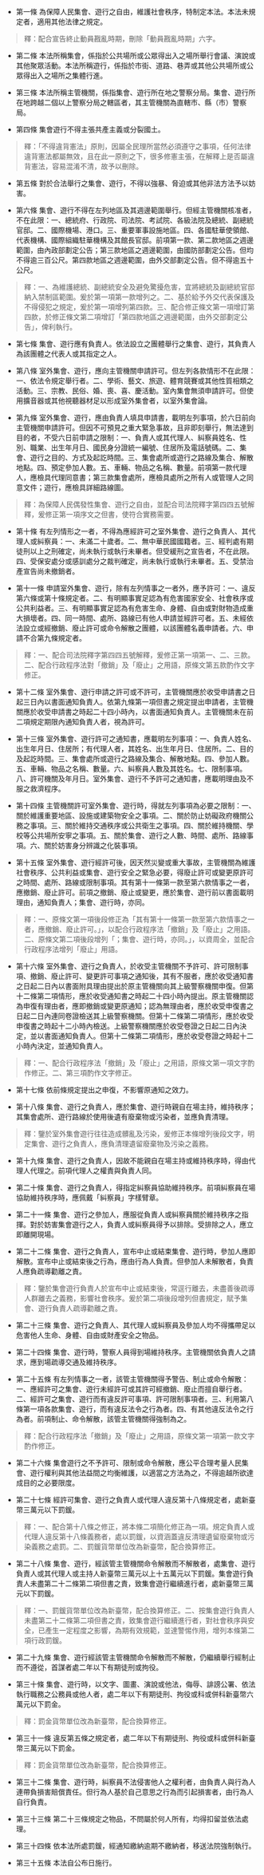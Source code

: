 * 第一條 為保障人民集會、遊行之自由，維護社會秩序，特制定本法。本法未規定者，適用其他法律之規定。

> 釋：配合宣告終止動員戡亂時期，刪除「動員戡亂時期」六字。

* 第二條 本法所稱集會，係指於公共場所或公眾得出入之場所舉行會議、演說或其他聚眾活動。本法所稱遊行，係指於市街、道路、巷弄或其他公共場所或公眾得出入之場所之集體行進。

* 第三條 本法所稱主管機關，係指集會、遊行所在地之警察分局。集會、遊行所在地跨越二個以上警察分局之轄區者，其主管機關為直轄市、縣（市）警察局。

* 第四條 集會遊行不得主張共產主義或分裂國土。

> 釋：「不得違背憲法」原則，因屬全民理所當然必須遵守之事項，任何法律違背憲法都屬無效，且在此一原則之下，很多修憲主張，在解釋上是否屬違背憲法，容易混淆不清，故予以刪除。

* 第五條 對於合法舉行之集會、遊行，不得以強暴、脅迫或其他非法方法予以妨害。

* 第六條 集會、遊行不得在左列地區及其週邊範圍舉行。但經主管機關核准者，不在此限：一、總統府、行政院、司法院、考試院、各級法院及總統、副總統官邸。二、國際機場、港口。三、重要軍事設施地區。四、各國駐華使領館、代表機構、國際組織駐華機構及其館長官邸。前項第一款、第二款地區之週邊範圍，由內政部劃定公告；第三款地區之週邊範圍，由國防部劃定公告。但均不得逾三百公尺。第四款地區之週邊範圍，由外交部劃定公告。但不得逾五十公尺。

> 釋：一、為維護總統、副總統安全及避免驚擾危害，宜將總統及副總統官邸納入禁制區範圍。爰於第一項第一款增列之。二、基於給予外交代表保護及不得侵犯之規定，爰於第一項增列第四款。三、配合修正條文第一項增訂第四款，於修正條文第二項增訂「第四款地區之週邊範圍，由外交部劃定公告」，俾利執行。

* 第七條 集會、遊行應有負責人。依法設立之團體舉行之集會、遊行，其負責人為該團體之代表人或其指定之人。

* 第八條 室外集會、遊行，應向主管機關申請許可。但左列各款情形不在此限：一、依法令規定舉行者。二、學術、藝文、旅遊、體育競賽或其他性質相類之活動。三、宗教、民俗、婚、喪、喜、慶活動。室內集會無須申請許可。但使用擴音器或其他視聽器材足以形成室外集會者，以室外集會論。

* 第九條 室外集會、遊行，應由負責人填具申請書，載明左列事項，於六日前向主管機關申請許可。但因不可預見之重大緊急事故，且非即刻舉行，無法達到目的者，不受六日前申請之限制：一、負責人或其代理人、糾察員姓名、性別、職業、出生年月日、國民身分證統一編號、住居所及電話號碼。二、集會、遊行之目的、方式及起訖時間。三、集會處所或遊行之路線及集合、解散地點。四、預定參加人數。五、車輛、物品之名稱、數量。前項第一款代理人，應檢具代理同意書；第三款集會處所，應檢具處所之所有人或管理人之同意文件；遊行，應檢具詳細路線圖。

> 釋：為保障人民偶發性集會、遊行之自由，並配合司法院釋字第四四五號解釋，爰修正第一項序文之但書，使符合實務需要。

* 第十條 有左列情形之一者，不得為應經許可之室外集會、遊行之負責人、其代理人或糾察員：一、未滿二十歲者。二、無中華民國國籍者。三、經判處有期徒刑以上之刑確定，尚未執行或執行未畢者。但受緩刑之宣告者，不在此限。四、受保安處分或感訓處分之裁判確定，尚未執行或執行未畢者。五、受禁治產宣告尚未撤銷者。

* 第十一條 申請室外集會、遊行，除有左列情事之一者外，應予許可：一、違反第六條或第十條規定者。二、有明顯事實足認為有危害國家安全、社會秩序或公共利益者。三、有明顯事實足認為有危害生命、身體、自由或對財物造成重大損壞者。四、同一時間、處所、路線已有他人申請並經許可者。五、未經依法設立或經撤銷、廢止許可或命令解散之團體，以該團體名義申請者。六、申請不合第九條規定者。

> 釋：一、配合司法院釋字第四四五號解釋，爰修正第一項第一、二、三款。二、配合行政程序法對「撤銷」及「廢止」之用語，原條文第五款酌作文字修正。

* 第十二條 室外集會、遊行申請之許可或不許可，主管機關應於收受申請書之日起三日內以書面通知負責人。依第九條第一項但書之規定提出申請者，主管機關應於收受申請書之時起二十四小時內，以書面通知負責人。主管機關未在前二項規定期限內通知負責人者，視為許可。

* 第十三條 室外集會、遊行許可之通知書，應載明左列事項：一、負責人姓名、出生年月日、住居所；有代理人者，其姓名、出生年月日、住居所。二、目的及起訖時間。三、集會處所或遊行之路線及集合、解散地點。四、參加人數。五、車輛、物品之名稱、數量。六、糾察員人數及其姓名。七、限制事項。八、許可機關及年月日。室外集會、遊行不予許可之通知書，應載明理由及不服之救濟程序。

* 第十四條 主管機關許可室外集會、遊行時，得就左列事項為必要之限制：一、關於維護重要地區、設施或建築物安全之事項。二、關於防止妨礙政府機關公務之事項。三、關於維持交通秩序或公共衛生之事項。四、關於維持機關、學校等公共場所安寧之事項。五、關於集會、遊行之人數、時間、處所、路線事項。六、關於妨害身分辨識之化裝事項。

* 第十五條 室外集會、遊行經許可後，因天然災變或重大事故，主管機關為維護社會秩序、公共利益或集會、遊行安全之緊急必要，得廢止許可或變更原許可之時間、處所、路線或限制事項。其有第十一條第一款至第六款情事之一者，應撤銷、廢止許可。前項之撤銷、廢止或變更，應於集會、遊行前以書面載明理由，通知負責人；集會、遊行時，亦同。

> 釋：一、原條文第一項後段修正為「其有第十一條第一款至第六款情事之一者，應撤銷、廢止許可。」，以配合行政程序法「撤銷」及「廢止」之用語。二、原條文第二項後段增列「；集會、遊行時，亦同。」，以資周全，並配合行政程序法增列「廢止」用語。

* 第十六條 室外集會、遊行之負責人，於收受主管機關不予許可、許可限制事項、撤銷、廢止許可、變更許可事項之通知後，其有不服者，應於收受通知書之日起二日內以書面附具理由提出於原主管機關向其上級警察機關申復。但第十二條第二項情形，應於收受通知書之時起二十四小時內提出。原主管機關認為申復有理由者，應即撤銷或變更原通知；認為無理由者，應於收受申復書之日起二日內連同卷證檢送其上級警察機關。但第十二條第二項情形，應於收受申復書之時起十二小時內檢送。上級警察機關應於收受卷證之日起二日內決定，並以書面通知負責人。但第十二條第二項情形，應於收受卷證之時起十二小時內決定，並通知負責人。

> 釋：一、配合行政程序法「撤銷」及「廢止」之用語，原條文第一項文字酌作修正。二、第三項酌作文字修正。

* 第十七條 依前條規定提出之申復，不影響原通知之效力。

* 第十八條 集會、遊行之負責人，應於集會、遊行時親自在場主持，維持秩序；其集會處所、遊行路線於使用後遺有廢棄物或污染者，並應負責清理。

> 釋：鑒於室外集會遊行往往造成髒亂及污染，爰修正本條增列後段文字，明定集會、遊行之負責人，應負清理遺留廢棄物及污染之義務。

* 第十九條 集會、遊行之負責人，因故不能親自在場主持或維持秩序時，得由代理人代理之。前項代理人之權責與負責人同。

* 第二十條 集會、遊行之負責人，得指定糾察員協助維持秩序。前項糾察員在場協助維持秩序時，應佩戴「糾察員」字樣臂章。

* 第二十一條 集會、遊行之參加人，應服從負責人或糾察員關於維持秩序之指揮。對於妨害集會遊行之人，負責人或糾察員得予以排除。受排除之人，應立即離開現場。

* 第二十二條 集會、遊行之負責人，宣布中止或結束集會、遊行時，參加人應即解散。宣布中止或結束後之行為，應由行為人負責。但參加人未解散者，負責人應負疏導勸離之責。

> 釋：鑒於集會遊行負責人於宣布中止或結束後，常逕行離去，未盡善後疏導人群離去之義務，影響社會秩序。爰於第二項後段增列但書規定，賦予集會、遊行負責人疏導勸離之責。

* 第二十三條 集會、遊行之負責人、其代理人或糾察員及參加人均不得攜帶足以危害他人生命、身體、自由或財產安全之物品。

* 第二十四條 集會、遊行時，警察人員得到場維持秩序。主管機關依負責人之請求，應到場疏導交通及維持秩序。

* 第二十五條 有左列情事之一者，該管主管機關得予警告、制止或命令解散：一、應經許可之集會、遊行未經許可或其許可經撤銷、廢止而擅自舉行者。二、經許可之集會、遊行而有違反許可事項、許可限制事項者。三、利用第八條第一項各款集會、遊行，而有違反法令之行為者。四、有其他違反法令之行為者。前項制止、命令解散，該管主管機關得強制為之。

> 釋：配合行政程序法「撤銷」及「廢止」之用語，原條文第一項第一款文字酌作修正。

* 第二十六條 集會遊行之不予許可、限制或命令解散，應公平合理考量人民集會、遊行權利與其他法益間之均衡維護，以適當之方法為之，不得逾越所欲達成目的之必要限度。

* 第二十七條 經許可集會、遊行之負責人或代理人違反第十八條規定者，處新臺幣三萬元以下罰鍰。

> 釋：一、配合第十八條之修正，將本條二項簡化修正為一項。規定負責人或代理人違反第十八條義務者，處以罰鍰，以資涵蓋違反清理遺留廢棄物或污染義務之處罰。二、罰鍰貨幣單位改為新臺幣，配合換算修正。

* 第二十八條 集會、遊行，經該管主管機關命令解散而不解散者，處集會、遊行負責人或其代理人或主持人新臺幣三萬元以上十五萬元以下罰鍰。集會遊行負責人未盡第二十二條第二項但書之責，致集會遊行繼續進行者，處新臺幣三萬元以下罰鍰。

> 釋：一、罰鍰貨幣單位改為新臺幣，配合換算修正。二、按集會遊行負責人未盡第二十二條第二項但書之責，致集會遊行繼續進行者，對社會秩序與安全，已產生一定程度之影響，為期有效規範，並達警惕作用，增列本條第二項行政罰鍰。

* 第二十九條 集會、遊行經該管主管機關命令解散而不解散，仍繼續舉行經制止而不遵從，首謀者處二年以下有期徒刑或拘役。

* 第三十條 集會、遊行時，以文字、圖畫、演說或他法，侮辱、誹謗公署、依法執行職務之公務員或他人者，處二年以下有期徒刑、拘役或科或併科新臺幣六萬元以下罰金。

> 釋：罰金貨幣單位改為新臺幣，配合換算修正。

* 第三十一條 違反第五條之規定者，處二年以下有期徒刑、拘役或科或併科新臺幣三萬元以下罰金。

> 釋：罰金貨幣單位改為新臺幣，配合換算修正。

* 第三十二條 集會、遊行時，糾察員不法侵害他人之權利者，由負責人與行為人連帶負損害賠償責任。但行為人基於自己意思之行為而引起損害者，由行為人自行負責。

* 第三十三條 第二十三條規定之物品，不問屬於何人所有，均得扣留並依法處理。

* 第三十四條 依本法所處罰鍰，經通知繳納逾期不繳納者，移送法院強制執行。

* 第三十五條 本法自公布日施行。

